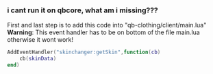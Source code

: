 ### i cant run it on qbcore, what am i missing???

First and last step is to add this code into "qb-clothing/client/main.lua"<br>
**Warning**: This event handler has to be on bottom of the file main.lua otherwise it wont work!
```LUA
AddEventHandler("skinchanger:getSkin",function(cb)
    cb(skinData)
end)
```